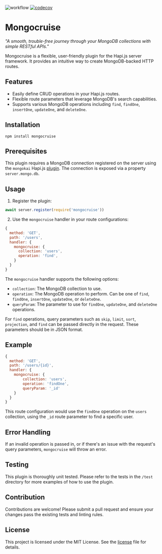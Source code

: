 ![workflow](https://github.com/afgallo/mongocruise/actions/workflows/main.yml/badge.svg)
[![codecov](https://codecov.io/gh/afgallo/mongocruise/branch/main/graph/badge.svg?token=)](https://codecov.io/gh/afgallo/mongocruise)

# Mongocruise

_"A smooth, trouble-free journey through your MongoDB collections with simple RESTful APIs."_

Mongocruise is a flexible, user-friendly plugin for the Hapi.js server framework. It provides an intuitive way to create MongoDB-backed HTTP routes.

## Features

- Easily define CRUD operations in your Hapi.js routes.
- Flexible route parameters that leverage MongoDB's search capabilities.
- Supports various MongoDB operations including `find`, `findOne`, `insertOne`, `updateOne`, and `deleteOne`.

## Installation

```
npm install mongocruise
```

## Prerequisites

This plugin requires a MongoDB connection registered on the server using the `mongokai` Hapi.js [plugin](https://github.com/afgallo/mongokai). The connection is exposed via a property `server.mongo.db`.

## Usage

1. Register the plugin:

```javascript
await server.register(require('mongocruise'))
```

2. Use the `mongocruise` handler in your route configurations:

```javascript
{
  method: 'GET',
  path: '/users',
  handler: {
    mongocruise: {
      collection: 'users',
      operation: 'find',
    }
  }
}
```

The `mongocruise` handler supports the following options:

- `collection`: The MongoDB collection to use.
- `operation`: The MongoDB operation to perform. Can be one of `find`, `findOne`, `insertOne`, `updateOne`, or `deleteOne`.
- `queryParam`: The parameter to use for `findOne`, `updateOne`, and `deleteOne` operations.

For `find` operations, query parameters such as `skip`, `limit`, `sort`, `projection`, and `find` can be passed directly in the request. These parameters should be in JSON format.

## Example

```javascript
{
  method: 'GET',
  path: '/users/{id}',
  handler: {
    mongocruise: {
        collection: 'users',
        operation: 'findOne',
        queryParam: '_id'
    }
  }
}
```

This route configuration would use the `findOne` operation on the `users` collection, using the `_id` route parameter to find a specific user.

## Error Handling

If an invalid operation is passed in, or if there's an issue with the request's query parameters, `mongocruise` will throw an error.

## Testing

This plugin is thoroughly unit tested. Please refer to the tests in the `/test` directory for more examples of how to use the plugin.

## Contribution

Contributions are welcome! Please submit a pull request and ensure your changes pass the existing tests and linting rules.

## License

This project is licensed under the MIT License. See the [license](LICENSE) file for details.
